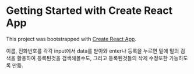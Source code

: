 # Getting Started with Create React App

This project was bootstrapped with [Create React App](https://github.com/facebook/create-react-app).

이름, 전화번호를 각각 input에서 data를 받아와 enter나 등록을 누르면 밑에
밑의 검색을 활용하여 등록된것을 검색해볼수도, 그리고 등록된것들의 삭제 수정또한 가능하도록 만듦.

